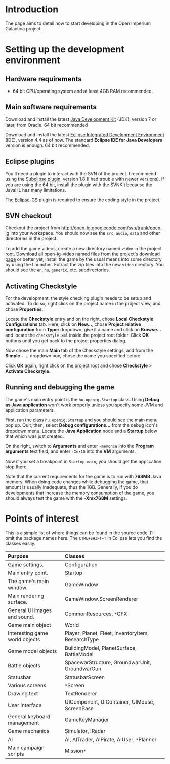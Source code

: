 

# Introduction #

The page aims to detail how to start developing in the Open Imperium Galactica project.

# Setting up the development environment #

## Hardware requirements ##

  * 64 bit CPU/operating system and at least 4GB RAM recommended.

## Main software requirements ##

Download and install the latest [Java Development Kit](http://www.oracle.com/technetwork/java/javase/downloads/index.html) (JDK), version 7 or later, from Oracle. 64 bit recommended

Download and install the latest [Eclipse Integrated Development Environment](http://eclipse.org/downloads/) (IDE), version 4.4 as of now. The standard **Eclipse IDE for Java Developers** version is enough. 64 bit recommended.

## Eclipse plugins ##

You'll need a plugin to interact with the SVN of the project. I recommend using the [Subclipse plugin](http://subclipse.tigris.org/servlets/ProjectProcess?pageID=p4wYuA), version 1.8 (I had trouble with newer versions). If you are using the 64 bit, install the plugin with the SVNKit because the JavaHL has many limitations.

The [Eclipse-CS](http://eclipse-cs.sourceforge.net/downloads.html) plugin is required to ensure the coding style in the project.

## SVN checkout ##

Checkout the project from http://open-ig.googlecode.com/svn/trunk/open-ig into your workspace. You should now see the `src`, `audio`, `data` and other directories in the project.

To add the game videos, create a new directory named `video` in the project root. Download all open-ig-video named files from the project's [download page](https://code.google.com/p/open-ig/downloads/list) or better yet, install the game by the usual means into some directory by using the Launcher. Extract the zip files into the new `video` directory. You should see the `en`, `hu`, `generic`, etc. subdirectories.

## Activating Checkstyle ##

For the development, the style checking plugin needs to be setup and activated. To do so, right click on the project name in the project view, and chose **Properties**.

Locate the **Checkstyle** entry and on the right, chose **Local Checkstyle Configurations** tab. Here, click on **New...**, chose **Project relative configuration** from **Type:** dropdown, give it a name and click on **Browse...** and locate the `checkstyle.xml` inside the project root folder. Click **OK** buttons until you get back to the project properties dialog.

Now chose the main **Main** tab of the Checkstyle settings, and from the **Simple - ...** dropdown box, chose the name you specified before.

Click **OK** again, right click on the project root and chose **Checkstyle** > **Activate Checkstyle**.

## Running and debugging the game ##

The game's main entry point is the `hu.openig.Startup` class. Using **Debug as Java application** won't work properly unless you specify some JVM and application parameters.

First, run the class `hu.openig.Startup` and you should see the main menu pop up. Quit, then, select **Debug configurations...** from the debug icon's dropdown menu. Locate the **Java Application** node and a **Startup** below that which was just created.

On the right, switch to **Arguments** and enter `-memonce` into the **Program arguments** text field, and enter `-Xmx1G` into the **VM** arguments.

Now if you set a breakpoint in `Startup.main`, you should get the application stop there.

Note that the current requirements for the game is to run with **768MB** Java memory. When doing code changes while debugging the game, that amount is usually inadequate, thus the 1GB. Generally, if you do developments that increase the memory consumption of the game, you should always test the game with the **-Xmx768M** settings.

# Points of interest #

This is a simple list of where things can be found in the source code. I'll omit the package names here. The `CTRL+SHIFT+T` in Eclipse lets you find the classes easily.

| **Purpose** | **Classes** |
|:------------|:------------|
| Game settings. | Configuration |
| Main entry point. | Startup |
| The game's main window. | GameWindow |
| Main rendering surface. | GameWindow.ScreenRenderer |
| General UI images and sound. | CommonResources, `*`GFX |
| Game main object | World |
| Interesting game world objects | Player, Planet, Fleet, InventoryItem, ResearchType |
| Game model objects | BuildingModel, PlanetSurface, BattleModel |
| Battle objects | SpacewarStructure, GroundwarUnit, GroundwarGun |
| Statusbar | StatusbarScreen |
| Various screens | `*`Screen |
| Drawing text | TextRenderer |
| User interface | UIComponent, UIContainer, UIMouse, ScreenBase |
| General keyboard management | GameKeyManager |
| Game mechanics | Simulator, !Radar |
| AI | AI, AITrader, AIPirate, AIUser, `*`Planner |
| Main campaign scripts | Mission`*` |